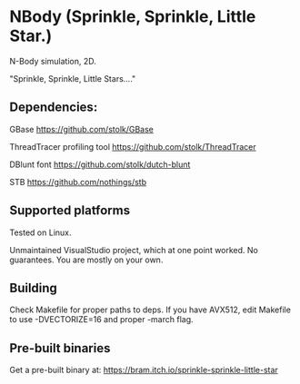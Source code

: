 # NBody (Sprinkle, Sprinkle, Little Star.)
N-Body simulation, 2D.

"Sprinkle, Sprinkle, Little Stars...."

## Dependencies:

GBase
https://github.com/stolk/GBase


ThreadTracer profiling tool
https://github.com/stolk/ThreadTracer


DBlunt font
https://github.com/stolk/dutch-blunt


STB
https://github.com/nothings/stb

## Supported platforms

Tested on Linux.

Unmaintained VisualStudio project, which at one point worked. No guarantees. You are mostly on your own.

## Building

Check Makefile for proper paths to deps.
If you have AVX512, edit Makefile to use -DVECTORIZE=16 and proper -march flag.


## Pre-built binaries

Get a pre-built binary at:
https://bram.itch.io/sprinkle-sprinkle-little-star

